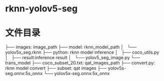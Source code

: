 # rknn-yolov5-seg
# 文件目录
├── images: image_path
├── model: rknn_model_path
│   └── yolov5x_seg.rknn
├── python: rknn model inference 
│   ├── coco_utils.py
│   ├── result:inference result
│   └── yolov5_seg_image.py
└── trans_model
    ├── coco_subset_20.txt: qat_images_path
    ├── convert.py: rknn model convert
    ├── subset: qat images
    ├── yolov5s-seg.onnx:5s_onnx
    └── yolov5x-seg.onnx:5x_onnx

